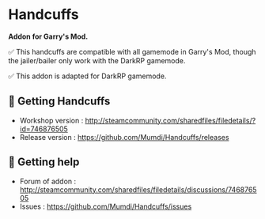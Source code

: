 # Handcuffs
**Addon for Garry's Mod.**

:white_check_mark: This handcuffs are compatible with all gamemode in Garry's Mod, though the jailer/bailer only work with the DarkRP gamemode.

:white_check_mark: This addon is adapted for DarkRP gamemode.

## :paperclip: Getting Handcuffs
* Workshop version : http://steamcommunity.com/sharedfiles/filedetails/?id=746876505
* Release version : https://github.com/Mumdi/Handcuffs/releases

## :memo: Getting help
* Forum of addon : http://steamcommunity.com/sharedfiles/filedetails/discussions/746876505
* Issues : https://github.com/Mumdi/Handcuffs/issues

